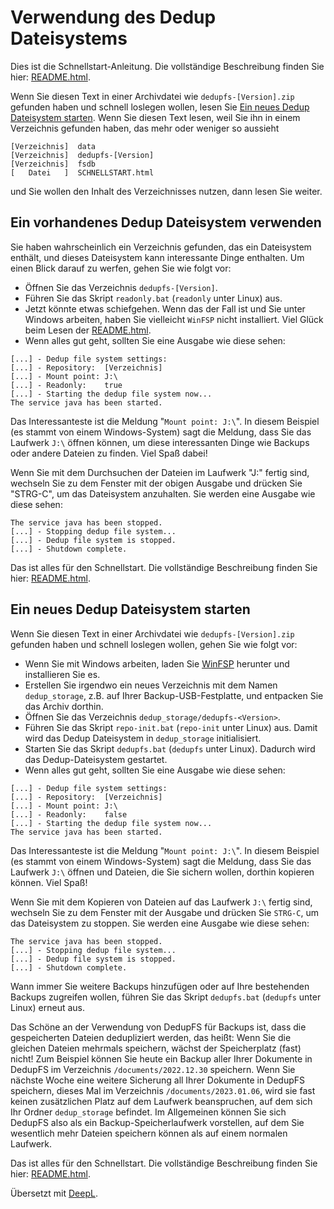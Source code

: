 # Verwendung des Dedup Dateisystems

Dies ist die Schnellstart-Anleitung. Die vollständige Beschreibung finden Sie hier: [README.html](README.html).

Wenn Sie diesen Text in einer Archivdatei wie `dedupfs-[Version].zip` gefunden haben und schnell loslegen wollen, lesen Sie [Ein neues Dedup Dateisystem starten](#ein-neues-dedup-dateisystem-starten). Wenn Sie diesen Text lesen, weil Sie ihn in einem Verzeichnis gefunden haben, das mehr oder weniger so aussieht

```
[Verzeichnis]  data
[Verzeichnis]  dedupfs-[Version]
[Verzeichnis]  fsdb
[   Datei   ]  SCHNELLSTART.html
```

und Sie wollen den Inhalt des Verzeichnisses nutzen, dann lesen Sie weiter.

## Ein vorhandenes Dedup Dateisystem verwenden

Sie haben wahrscheinlich ein Verzeichnis gefunden, das ein Dateisystem enthält, und dieses Dateisystem kann interessante Dinge enthalten. Um einen Blick darauf zu werfen, gehen Sie wie folgt vor:

* Öffnen Sie das Verzeichnis `dedupfs-[Version]`.
* Führen Sie das Skript `readonly.bat` (`readonly` unter Linux) aus.
* Jetzt könnte etwas schiefgehen. Wenn das der Fall ist und Sie unter Windows arbeiten, haben Sie vielleicht `WinFSP` nicht installiert. Viel Glück beim Lesen der [README.html](README.html).
* Wenn alles gut geht, sollten Sie eine Ausgabe wie diese sehen:

```
[...] - Dedup file system settings:
[...] - Repository:  [Verzeichnis]
[...] - Mount point: J:\
[...] - Readonly:    true
[...] - Starting the dedup file system now...
The service java has been started.
```

Das Interessanteste ist die Meldung "`Mount point: J:\`". In diesem Beispiel (es stammt von einem Windows-System) sagt die Meldung, dass Sie das Laufwerk `J:\` öffnen können, um diese interessanten Dinge wie Backups oder andere Dateien zu finden. Viel Spaß dabei!

Wenn Sie mit dem Durchsuchen der Dateien im Laufwerk "J:\" fertig sind, wechseln Sie zu dem Fenster mit der obigen Ausgabe und drücken Sie "STRG-C", um das Dateisystem anzuhalten. Sie werden eine Ausgabe wie diese sehen:

```
The service java has been stopped.
[...] - Stopping dedup file system...
[...] - Dedup file system is stopped.
[...] - Shutdown complete.
```

Das ist alles für den Schnellstart. Die vollständige Beschreibung finden Sie hier: [README.html](README.html).

## Ein neues Dedup Dateisystem starten

Wenn Sie diesen Text in einer Archivdatei wie `dedupfs-[Version].zip` gefunden haben und schnell loslegen wollen, gehen Sie wie folgt vor:

* Wenn Sie mit Windows arbeiten, laden Sie [WinFSP](https://github.com/billziss-gh/winfsp/releases) herunter und installieren Sie es.
* Erstellen Sie irgendwo ein neues Verzeichnis mit dem Namen `dedup_storage`, z.B. auf Ihrer Backup-USB-Festplatte, und entpacken Sie das Archiv dorthin.
* Öffnen Sie das Verzeichnis `dedup_storage/dedupfs-<Version>`.
* Führen Sie das Skript `repo-init.bat` (`repo-init` unter Linux) aus. Damit wird das Dedup Dateisystem in `dedup_storage` initialisiert.
* Starten Sie das Skript `dedupfs.bat` (`dedupfs` unter Linux). Dadurch wird das Dedup-Dateisystem gestartet.
* Wenn alles gut geht, sollten Sie eine Ausgabe wie diese sehen:

```
[...] - Dedup file system settings:
[...] - Repository:  [Verzeichnis]
[...] - Mount point: J:\
[...] - Readonly:    false
[...] - Starting the dedup file system now...
The service java has been started.
```

Das Interessanteste ist die Meldung "`Mount point: J:\`". In diesem Beispiel (es stammt von einem Windows-System) sagt die Meldung, dass Sie das Laufwerk `J:\` öffnen und Dateien, die Sie sichern wollen, dorthin kopieren können. Viel Spaß!

Wenn Sie mit dem Kopieren von Dateien auf das Laufwerk `J:\` fertig sind, wechseln Sie zu dem Fenster mit der Ausgabe und drücken Sie `STRG-C`, um das Dateisystem zu stoppen. Sie werden eine Ausgabe wie diese sehen:

```
The service java has been stopped.
[...] - Stopping dedup file system...
[...] - Dedup file system is stopped.
[...] - Shutdown complete.
```

Wann immer Sie weitere Backups hinzufügen oder auf Ihre bestehenden Backups zugreifen wollen, führen Sie das Skript `dedupfs.bat` (`dedupfs` unter Linux) erneut aus.

Das Schöne an der Verwendung von DedupFS für Backups ist, dass die gespeicherten Dateien dedupliziert werden, das heißt: Wenn Sie die gleichen Dateien mehrmals speichern, wächst der Speicherplatz (fast) nicht! Zum Beispiel können Sie heute ein Backup aller Ihrer Dokumente in DedupFS im Verzeichnis `/documents/2022.12.30` speichern. Wenn Sie nächste Woche eine weitere Sicherung all Ihrer Dokumente in DedupFS speichern, dieses Mal im Verzeichnis `/documents/2023.01.06`, wird sie fast keinen zusätzlichen Platz auf dem Laufwerk beanspruchen, auf dem sich Ihr Ordner `dedup_storage` befindet. Im Allgemeinen können Sie sich DedupFS also als ein Backup-Speicherlaufwerk vorstellen, auf dem Sie wesentlich mehr Dateien speichern können als auf einem normalen Laufwerk.

Das ist alles für den Schnellstart. Die vollständige Beschreibung finden Sie hier: [README.html](README.html).

Übersetzt mit [DeepL](https://www.DeepL.com/Translator).
